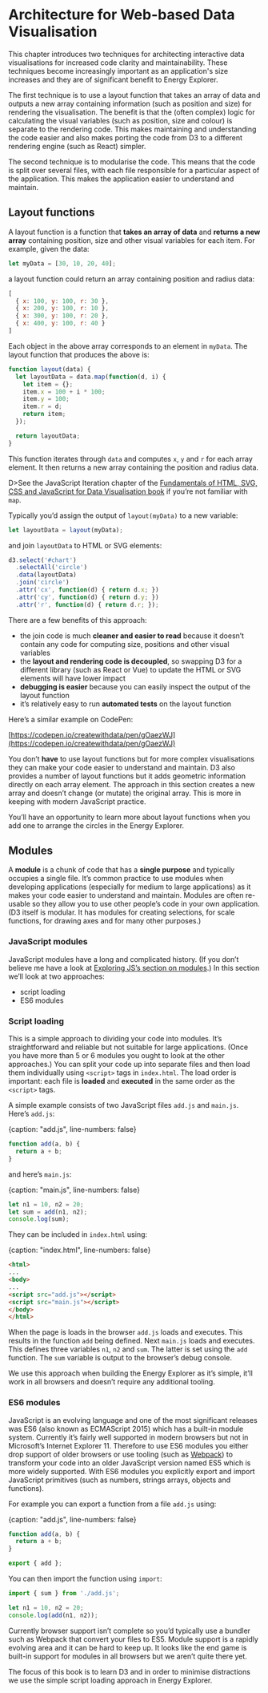 # Architecture for Web-based Data Visualisation

This chapter introduces two techniques for architecting interactive data visualisations for increased code clarity and maintainability. These techniques become increasingly important as an application's size increases and they are of significant benefit to Energy Explorer.

The first technique is to use a layout function that takes an array of data and outputs a new array containing information (such as position and size) for rendering the visualisation. The benefit is that the (often complex) logic for calculating the visual variables (such as position, size and colour) is separate to the rendering code. This makes maintaining and understanding the code easier and also makes porting the code from D3 to a different rendering engine (such as React) simpler.

The second technique is to modularise the code. This means that the code is split over several files, with each file responsible for a particular aspect of the application. This makes the application easier to understand and maintain.

## Layout functions

A layout function is a function that **takes an array of data** and **returns a new array** containing position, size and other visual variables for each item. For example, given the data:

```js
let myData = [30, 10, 20, 40];
```

a layout function could return an array containing position and radius data:

```js
[
  { x: 100, y: 100, r: 30 },
  { x: 200, y: 100, r: 10 },
  { x: 300, y: 100, r: 20 },
  { x: 400, y: 100, r: 40 }
]
```

Each object in the above array corresponds to an element in `myData`. The layout function that produces the above is:

```js
function layout(data) {
  let layoutData = data.map(function(d, i) {
    let item = {};
    item.x = 100 + i * 100;
    item.y = 100;
    item.r = d;
    return item;
  });

  return layoutData;
}
```

This function iterates through `data` and computes `x`, `y` and `r` for each array element. It then returns a new array containing the position and radius data.

D>See the JavaScript Iteration chapter of the [Fundamentals of HTML, SVG, CSS and JavaScript for Data Visualisation book](fundamentalsbook) if you’re not familiar with `map`.

Typically you’d assign the output of `layout(myData)` to a new variable:

```js
let layoutData = layout(myData);
```

and join `layoutData` to HTML or SVG elements:

```js
d3.select('#chart')
  .selectAll('circle')
  .data(layoutData)
  .join('circle')
  .attr('cx', function(d) { return d.x; })
  .attr('cy', function(d) { return d.y; })
  .attr('r', function(d) { return d.r; });
```

There are a few benefits of this approach:

* the join code is much **cleaner and easier to read** because it doesn’t contain any code for computing size, positions and other visual variables
* the **layout and rendering code is decoupled**, so swapping D3 for a different library (such as React or Vue) to update the HTML or SVG elements will have lower impact
* **debugging is easier** because you can easily inspect the output of the layout function
* it’s relatively easy to run **automated tests** on the layout function

Here’s a similar example on CodePen:

[https://codepen.io/createwithdata/pen/gOaezWJ](https://codepen.io/createwithdata/pen/gOaezWJ)

You don’t **have** to use layout functions but for more complex visualisations they can make your code easier to understand and maintain. D3 also provides a number of layout functions but it adds geometric information directly on each array element. The approach in this section creates a new array and doesn’t change (or mutate) the original array. This is more in keeping with modern JavaScript practice.

You’ll have an opportunity to learn more about layout functions when you add one to arrange the circles in the Energy Explorer.

## Modules

A **module** is a chunk of code that has a **single purpose** and typically occupies a single file. It’s common practice to use modules when developing applications (especially for medium to large applications) as it makes your code easier to understand and maintain. Modules are often re-usable so they allow you to use other people’s code in your own application. (D3 itself is modular. It has modules for creating selections, for scale functions, for drawing axes and for many other purposes.)

### JavaScript modules

JavaScript modules have a long and complicated history. (If you don’t believe me have a look at [Exploring JS’s section on modules](https://exploringjs.com/es6/ch_modules.html).) In this section we’ll look at two approaches:

* script loading
* ES6 modules

### Script loading

This is a simple approach to dividing your code into modules. It’s straightforward and reliable but not suitable for large applications. (Once you have more than 5 or 6 modules you ought to look at the other approaches.) You can split your code up into separate files and then load them individually using `<script>` tags in `index.html`. The load order is important: each file is **loaded** and **executed** in the same order as the `<script>` tags.

A simple example consists of two JavaScript files `add.js` and `main.js`. Here’s `add.js`:

{caption: "add.js", line-numbers: false}
```js
function add(a, b) {
  return a + b;
}
```

and here’s `main.js`:

{caption: "main.js", line-numbers: false}
```js
let n1 = 10, n2 = 20;
let sum = add(n1, n2);
console.log(sum);
```

They can be included in `index.html` using:

{caption: "index.html", line-numbers: false}
```html
<html>
...
<body>
...
<script src="add.js"></script>
<script src="main.js"></script>
</body>
</html>
```

When the page is loads in the browser `add.js`  loads and executes. This results in the function `add` being defined. Next `main.js` loads and executes. This defines three variables `n1`, `n2` and `sum`. The latter is set using the `add` function. The `sum` variable is output to the browser’s debug console.

We use this approach when building the Energy Explorer as it’s simple, it’ll work in all browsers and doesn’t require any additional tooling.

### ES6 modules

JavaScript is an evolving language and one of the most significant releases was ES6 (also known as ECMAScript 2015) which has a built-in module system. Currently it’s fairly well supported in modern browsers but not in Microsoft’s Internet Explorer 11. Therefore to use ES6 modules you either drop support of older browsers or use tooling (such as [Webpack](https://webpack.js.org/)) to transform your code into an older JavaScript version named ES5 which is more widely supported. With ES6 modules you explicitly export and import JavaScript primitives (such as numbers, strings arrays, objects and functions).

For example you can export a function from a file `add.js` using:

{caption: "add.js", line-numbers: false}
```js
function add(a, b) {
  return a + b;
}

export { add };
```

You can then import the function using `import`:

```js
import { sum } from './add.js';

let n1 = 10, n2 = 20;
console.log(add(n1, n2));
```

Currently browser support isn’t complete so you’d typically use a bundler such as Webpack that convert your files to ES5. Module support is a rapidly evolving area and it can be hard to keep up. It looks like the end game is built-in support for modules in all browsers but we aren’t quite there yet.

The focus of this book is to learn D3 and in order to minimise distractions we use the simple script loading approach in Energy Explorer.